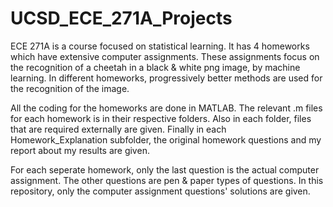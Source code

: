 # UCSD_ECE_271A_Projects
ECE 271A is a course focused on statistical learning. It has 4 homeworks which have extensive computer assignments. These assignments focus on the recognition of a cheetah in a black & white png image, by machine learning. In different homeworks, progressively better methods are used for the recognition of the image. 

All the coding for the homeworks are done in MATLAB. The relevant .m files for each homework is in their respective folders. Also in each folder, files that are required externally are given. Finally in each Homework_Explanation subfolder, the original homework questions and my report about my results are given.

For each seperate homework, only the last question is the actual computer assignment. The other questions are pen & paper types of questions. In this repository, only the computer assignment questions' solutions are given.
